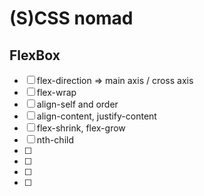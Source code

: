 # (S)CSS nomad

## FlexBox

- [ ] flex-direction => main axis / cross axis
- [ ] flex-wrap
- [ ] align-self and order
- [ ] align-content, justify-content
- [ ] flex-shrink, flex-grow
- [ ] nth-child
- [ ]
- [ ]
- [ ]
- [ ]
